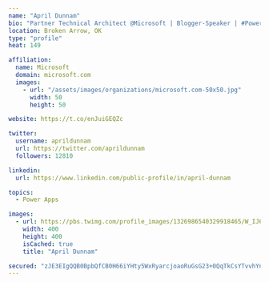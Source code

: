 ```yaml
---
name: "April Dunnam"
bio: "Partner Technical Architect @Microsoft | Blogger-Speaker | #PowerApps, #PowerAutomate, #Office365, #SharePoint | #WIT | #Karaoke Queen"
location: Broken Arrow, OK
type: "profile"
heat: 149

affiliation:
  name: Microsoft
  domain: microsoft.com
  images:
    - url: "/assets/images/organizations/microsoft.com-50x50.jpg"
      width: 50
      height: 50

website: https://t.co/enJuiGEQZc

twitter:
  username: aprildunnam
  url: https://twitter.com/aprildunnam
  followers: 12810

linkedin:
  url: https://www.linkedin.com/public-profile/in/april-dunnam

topics:
  - Power Apps

images:
  - url: https://pbs.twimg.com/profile_images/1326986540329918465/W_IJ6Ih2_400x400.jpg
    width: 400
    height: 400
    isCached: true
    title: "April Dunnam"

secured: "zJE3EIgQQB0BpbQfCB0H66iYHty5WxRyarcjoaoRuGsG23+0QqTkCsYTvvhYnyFLZ/c8J1MIzDPXHHkbo0uAhaTGkhlBGkKigxsPJ+3+p/H0eDVYP8jOaS42yfR2cOh4NqT2lGzVhS3bSc6UgAYc6nc8UdXv27q+p6X2ilo50PnKVyABCJ8hrSz1VvOZ1319fkmqvhTnN0c9C1X9dRYYX9S/wBIivC21uHMhxTcSTGQvSqt0bRRIHHNOWmLSKnUHvsWSZ/z/tZSQHOwE7QKwBXFmrCkOhxIO/DnjWEq+Q3wfSjmK+ge6alQsVGMlj4b3TayqoCsydtoFuttjkM9BPOf0E9G23zJt9vqinZHrT0z6gTsvXNRFqcjGX1RFtFbLtm2y1e+wEz1L4nbblgG4dJQbhxrIoQoNoRy7xwCdEXE=;CRgKjgB8XeBPdGyz00R1Kw=="
---
```


